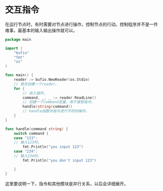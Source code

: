 # 交互指令

在运行节点时，有时需要对节点进行操作，控制节点的行动。控制程序并不是一件难事，最基本的输入输出操作就可以。

```go
package main

import (
	"bufio"
	"fmt"
	"os"
)

func main() {
    reader := bufio.NewReader(os.Stdin)
    // 首先创建一个reader。
	for {
        // 进入循环。
        command, _, _ := reader.ReadLine()
        // 创建一个command变量，用于接受指令。
        handle(string(command))
        // handle函数对指令进行不同的操作。
	}
}

func handle(command string) {
	switch command {
    case "123":
    // 输入123时。
		fmt.Println("you input 123")
    case "234":
    // 输入234时。
		fmt.Println("you don't input 123")

	}
}
```

这里要说明一下，指令和其他模块是并行关系，以后会详细展开。